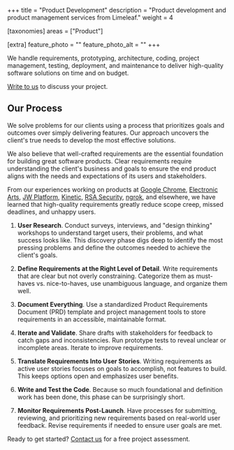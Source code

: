 +++
title = "Product Development"
description = "Product development and product management services from Limeleaf."
weight = 4

[taxonomies]
areas = ["Product"]

[extra]
feature_photo = ""
feature_photo_alt = ""
+++

We handle requirements, prototyping, architecture, coding, project management, testing, deployment, and maintenance to deliver high-quality software solutions on time and on budget.

<!-- more -->

[Write to us](https://limeleaf.net/contact/ "Contact us") to discuss your project.

## Our Process

We solve problems for our clients using a process that prioritizes goals and outcomes over simply delivering features. Our approach uncovers the client's true needs to develop the most effective solutions.

We also believe that well-crafted requirements are the essential foundation for building great software products. Clear requirements require understanding the client's business and goals to ensure the end product aligns with the needs and expectations of its users and stakeholders.

From our experiences working on products at [Google Chrome](https://www.google.com/chrome/ "Chrome website"), [Electronic Arts](https://www.ea.com "EA website"), [JW Platform](https://jwplayer.com "JW Player website"), [Kinetic](https://www.wearkinetic.com/ "Kinetic website"), [RSA Security](https://rsa.com "RSA Security"), [ngrok](https://ngrok.com "ngrok website"), and elsewhere, we have learned that high-quality requirements greatly reduce scope creep, missed deadlines, and unhappy users.

1. **User Research**. Conduct surveys, interviews, and "design thinking" workshops to understand target users, their problems, and what success looks like. This discovery phase digs deep to identify the most pressing problems and define the outcomes needed to achieve the client's goals.

2. **Define Requirements at the Right Level of Detail**. Write requirements that are clear but not overly constraining. Categorize them as must-haves vs. nice-to-haves, use unambiguous language, and organize them well.
 
3. **Document Everything**. Use a standardized Product Requirements Document (PRD) template and project management tools to store requirements in an accessible, maintainable format.

4. **Iterate and Validate**. Share drafts with stakeholders for feedback to catch gaps and inconsistencies. Run prototype tests to reveal unclear or incomplete areas. Iterate to improve requirements.

5. **Translate Requirements Into User Stories**. Writing requirements as active user stories focuses on goals to accomplish, not features to build. This keeps options open and emphasizes user benefits.

6. **Write and Test the Code**. Because so much foundational and definition work has been done, this phase can be surprisingly short.

7. **Monitor Requirements Post-Launch**. Have processes for submitting, reviewing, and prioritizing new requirements based on real-world user feedback. Revise requirements if needed to ensure user goals are met.

Ready to get started? [Contact us](https://limeleaf.net/contact/ "Contact us") for a free project assessment.

